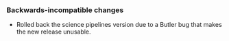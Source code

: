 ### Backwards-incompatible changes

- Rolled back the science pipelines version due to a Butler bug that makes the new release unusable.